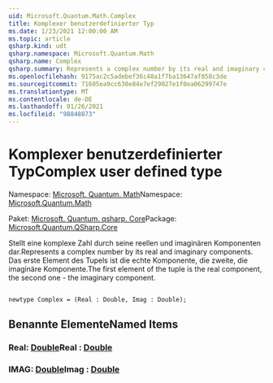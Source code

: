 ```yaml
---
uid: Microsoft.Quantum.Math.Complex
title: Komplexer benutzerdefinierter Typ
ms.date: 1/23/2021 12:00:00 AM
ms.topic: article
qsharp.kind: udt
qsharp.namespace: Microsoft.Quantum.Math
qsharp.name: Complex
qsharp.summary: Represents a complex number by its real and imaginary components. The first element of the tuple is the real component, the second one - the imaginary component.
ms.openlocfilehash: 9175ac2c5adebef36c48a1f7ba13647af058c3de
ms.sourcegitcommit: 71605ea9cc630e84e7ef29027e1f0ea06299747e
ms.translationtype: MT
ms.contentlocale: de-DE
ms.lasthandoff: 01/26/2021
ms.locfileid: "98848873"
---
```

# <a name="complex-user-defined-type"></a><span data-ttu-id="3ded5-102">Komplexer benutzerdefinierter Typ</span><span class="sxs-lookup"><span data-stu-id="3ded5-102">Complex user defined type</span></span>

<span data-ttu-id="3ded5-103">Namespace: [Microsoft. Quantum. Math](xref:Microsoft.Quantum.Math)</span><span class="sxs-lookup"><span data-stu-id="3ded5-103">Namespace: [Microsoft.Quantum.Math](xref:Microsoft.Quantum.Math)</span></span>

<span data-ttu-id="3ded5-104">Paket: [Microsoft. Quantum. qsharp. Core](https://nuget.org/packages/Microsoft.Quantum.QSharp.Core)</span><span class="sxs-lookup"><span data-stu-id="3ded5-104">Package: [Microsoft.Quantum.QSharp.Core](https://nuget.org/packages/Microsoft.Quantum.QSharp.Core)</span></span>


<span data-ttu-id="3ded5-105">Stellt eine komplexe Zahl durch seine reellen und imaginären Komponenten dar.</span><span class="sxs-lookup"><span data-stu-id="3ded5-105">Represents a complex number by its real and imaginary components.</span></span>
<span data-ttu-id="3ded5-106">Das erste Element des Tupels ist die echte Komponente, die zweite, die imaginäre Komponente.</span><span class="sxs-lookup"><span data-stu-id="3ded5-106">The first element of the tuple is the real component, the second one - the imaginary component.</span></span>

```qsharp

newtype Complex = (Real : Double, Imag : Double);
```



## <a name="named-items"></a><span data-ttu-id="3ded5-107">Benannte Elemente</span><span class="sxs-lookup"><span data-stu-id="3ded5-107">Named Items</span></span>

### <a name="real--double"></a><span data-ttu-id="3ded5-108">Real: [Double](xref:microsoft.quantum.lang-ref.double)</span><span class="sxs-lookup"><span data-stu-id="3ded5-108">Real : [Double](xref:microsoft.quantum.lang-ref.double)</span></span>


### <a name="imag--double"></a><span data-ttu-id="3ded5-109">IMAG: [Double](xref:microsoft.quantum.lang-ref.double)</span><span class="sxs-lookup"><span data-stu-id="3ded5-109">Imag : [Double](xref:microsoft.quantum.lang-ref.double)</span></span>


